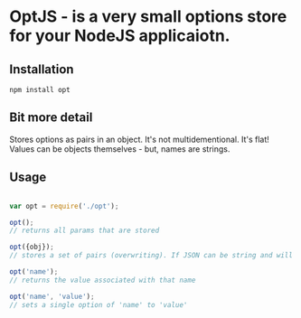 # OptJS - is a very small options store for your NodeJS applicaiotn.

## Installation

    npm install opt

## Bit more detail

Stores options as pairs in an object. It's not multidementional. It's flat!
Values can be objects themselves - but, names are strings.

## Usage

``` js

var opt = require('./opt');

opt();
// returns all params that are stored

opt({obj});
// stores a set of pairs (overwriting). If JSON can be string and will break functionality (won't throw error however)

opt('name');
// returns the value associated with that name

opt('name', 'value');
// sets a single option of 'name' to 'value'

```
